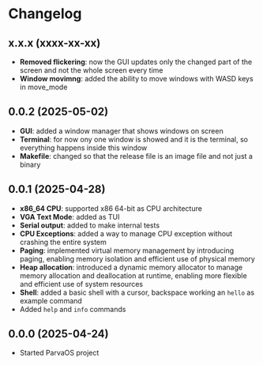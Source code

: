 # Changelog

## x.x.x (xxxx-xx-xx)
- **Removed flickering**: now the GUI updates only the changed part of the screen and not the whole screen every time
- **Window movimng**: added the ability to move windows with WASD keys in move_mode

## 0.0.2 (2025-05-02)
- **GUI**: added a window manager that shows windows on screen
- **Terminal**: for now ony one window is showed and it is the terminal, so everything happens inside this window
- **Makefile**: changed so that the release file is an image file and not just a binary

## 0.0.1 (2025-04-28)
- **x86_64 CPU**: supported x86 64-bit as CPU architecture
- **VGA Text Mode**: added as TUI
- **Serial output**: added to make internal tests
- **CPU Exceptions**: added a way to manage CPU exception without crashing the entire system
- **Paging**: implemented virtual memory management by introducing paging, enabling memory isolation and efficient use of physical memory
- **Heap allocation**: introduced a dynamic memory allocator to manage memory allocation and deallocation at runtime, enabling more flexible and efficient use of system resources
- **Shell**: added a basic shell with a cursor, backspace working an `hello` as example command
- Added `help` and `info` commands

## 0.0.0 (2025-04-24)
- Started ParvaOS project